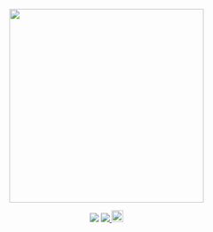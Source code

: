 <p align="center">
	<a href="https://yubuntu0109.github.io/"><img src="https://raw.githubusercontent.com/YUbuntu0109/anonymous/HexoBackup/image/anonymous.jpg" width="350"></a>
</p>

<p align="center">
<img src="https://badges.frapsoft.com/os/v1/open-source.png?v=103"></img>
<a rel="travis-ci" href="https://travis-ci.com/YUbuntu0109/YUbuntu0109.github.io">
	<img src="https://travis-ci.com/YUbuntu0109/anonymous.svg?branch=HexoBackup"></img>
</a>
<a rel="license" href="http://creativecommons.org/licenses/by-nc-sa/4.0/">
	<img alt="知识共享许可协议" style="border-width:0" height="21" src="https://i.creativecommons.org/l/by-nc-sa/4.0/88x31.png">
</a>
</p>